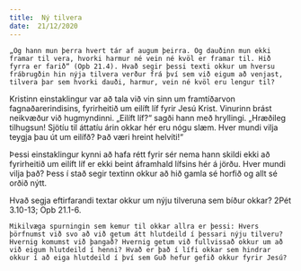 ```yaml
---
title:  Ný tilvera
date:  21/12/2020
---
```


`„Og hann mun þerra hvert tár af augum þeirra. Og dauðinn mun ekki framar til vera, hvorki harmur né vein né kvöl er framar til. Hið fyrra er farið“ (Opb 21.4). Hvað segir þessi texti okkur um hversu frábrugðin hin nýja tilvera verður frá því sem við eigum að venjast, tilvera þar sem hvorki dauði, harmur, vein né kvöl eru lengur til?`

Kristinn einstaklingur var að tala við vin sinn um framtíðarvon fagnaðarerindisins, fyrirheitið um eilíft líf fyrir Jesú Krist. Vinurinn brást neikvæður við hugmyndinni. „Eilíft líf?“ sagði hann með hryllingi. „Hræðileg tilhugsun! Sjötíu til áttatíu árin okkar hér eru nógu slæm. Hver mundi vilja teygja þau út um eilífð? Það væri hreint helvíti!“

Þessi einstaklingur kynni að hafa rétt fyrir sér nema hann skildi ekki að fyrirheitið um eilíft líf er ekki beint áframhald lífsins hér á jörðu. Hver mundi vilja það? Þess í stað segir textinn okkur að hið gamla sé horfið og allt sé orðið nýtt.

Hvað segja eftirfarandi textar okkur um nýju tilveruna sem bíður okkar? 2Pét 3.10-13; Opb 21.1-6.

`Mikilvæga spurningin sem kemur til okkar allra er þessi: Hvers þörfnumst við svo að við getum átt hlutdeild í þessari nýju tilveru? Hvernig komumst við þangað? Hvernig getum við fullvissað okkur um að við eigum hlutdeild í henni? Hvað er það í lífi okkar sem hindrar okkur í að eiga hlutdeild í því sem Guð hefur gefið okkur fyrir Jesú?`